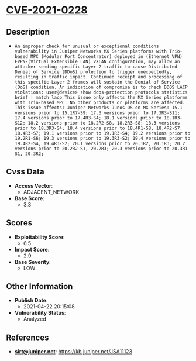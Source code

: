 
# [CVE-2021-0228](https://cve.mitre.org/cgi-bin/cvename.cgi?name=CVE-2021-0228)

## Description

- `An improper check for unusual or exceptional conditions vulnerability in Juniper Networks MX Series platforms with Trio-based MPC (Modular Port Concentrator) deployed in (Ethernet VPN) EVPN-(Virtual Extensible LAN) VXLAN configuration, may allow an attacker sending specific Layer 2 traffic to cause Distributed Denial of Service (DDoS) protection to trigger unexpectedly, resulting in traffic impact. Continued receipt and processing of this specific Layer 2 frames will sustain the Denial of Service (DoS) condition. An indication of compromise is to check DDOS LACP violations: user@device> show ddos-protection protocols statistics brief | match lacp This issue only affects the MX Series platforms with Trio-based MPC. No other products or platforms are affected. This issue affects: Juniper Networks Junos OS on MX Series: 15.1 versions prior to 15.1R7-S9; 17.3 versions prior to 17.3R3-S11; 17.4 versions prior to 17.4R3-S4; 18.1 versions prior to 18.1R3-S12; 18.2 versions prior to 18.2R2-S8, 18.2R3-S8; 18.3 versions prior to 18.3R3-S4; 18.4 versions prior to 18.4R1-S8, 18.4R2-S7, 18.4R3-S7; 19.1 versions prior to 19.1R3-S4; 19.2 versions prior to 19.2R1-S6; 19.3 versions prior to 19.3R3-S2; 19.4 versions prior to 19.4R2-S4, 19.4R3-S2; 20.1 versions prior to 20.1R2, 20.1R3; 20.2 versions prior to 20.2R2-S1, 20.2R3; 20.3 versions prior to 20.3R1-S1, 20.3R2;`

## Cvss Data

- **Access Vector**:
  - ADJACENT_NETWORK
- **Base Score**:
  - 3.3

## Scores

- **Exploitability Score**:
  - 6.5
- **Impact Score**:
  - 2.9
- **Base Severity**:
  - LOW

## Other Information

- **Publish Date**:
  - 2021-04-22 20:15:08
- **Vulnerability Status**:
  - Analyzed

## References

- **sirt@juniper.net**: https://kb.juniper.net/JSA11123
